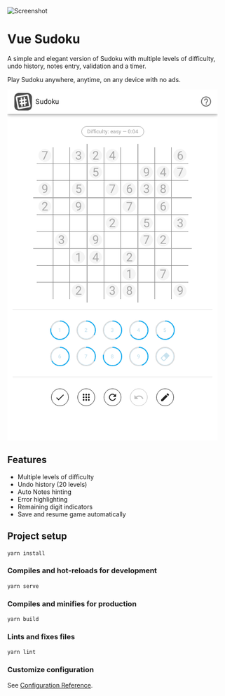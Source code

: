 ![Screenshot](https://raw.githubusercontent.com/roxburghm/vue-sudoku/main/public/android-chrome-192x192.png)

# Vue Sudoku

A simple and elegant version of Sudoku with multiple levels of difficulty, undo history, notes entry, validation and a timer.

Play Sudoku anywhere, anytime, on any device with no ads.

![Screenshot](https://raw.githubusercontent.com/roxburghm/vue-sudoku/main/public/images/screenshot.png)

## Features

* Multiple levels of difficulty
* Undo history (20 levels)
* Auto Notes hinting
* Error highlighting
* Remaining digit indicators
* Save and resume game automatically

## Project setup
```
yarn install
```

### Compiles and hot-reloads for development
```
yarn serve
```

### Compiles and minifies for production
```
yarn build
```

### Lints and fixes files
```
yarn lint
```

### Customize configuration
See [Configuration Reference](https://cli.vuejs.org/config/).
